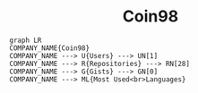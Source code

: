 <h1 align="center">Coin98</h1>

```mermaid
graph LR
COMPANY_NAME{Coin98}
COMPANY_NAME ---> U{Users} ---> UN[1]
COMPANY_NAME ---> R{Repositories} ---> RN[28]
COMPANY_NAME ---> G{Gists} ---> GN[0]
COMPANY_NAME ---> ML{Most Used<br>Languages}
```

